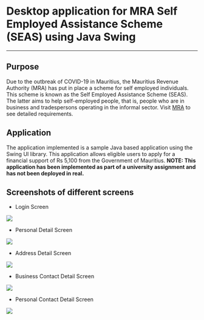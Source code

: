 # Desktop application for MRA Self Employed Assistance Scheme (SEAS) using Java Swing

---

## Purpose

Due to the outbreak of COVID-19 in Mauritius, the Mauritius Revenue Authority (MRA) has put in place a scheme for self employed individuals. This scheme is known as the Self Employed Assistance Scheme (SEAS). The latter aims to help self-employed people, that is, people who are in business and tradespersons operating in the informal sector. Visit [MRA](https://eservices.mra.mu/eservicesseashome/index1.jsp?fbclid=IwAR1O39J8xbAeXfyHygP-OhYG5AfdXdlu2NR6l5yKfpBVmkoyNGDgT8aFF5o) to see detailed requirements.

## Application

The application implemented is a sample Java based application using the Swing UI library. This application allows eligible users to apply for a financial support of Rs 5,100 from the Government of Mauritius. **NOTE: This application has been implemented as part of a university assignment and has not been deployed in real.**

## Screenshots of different screens

* Login Screen

![](https://i.imgur.com/LrKPMOm.png)

* Personal Detail Screen

![](https://i.imgur.com/rJmr2Er.png)

* Address Detail Screen

![](https://i.imgur.com/Tdjb06M.png)

* Business Contact Detail Screen

![](https://i.imgur.com/h4Ixl4B.png)

* Personal Contact Detail Screen

![](https://i.imgur.com/Fz4QTJz.png)
